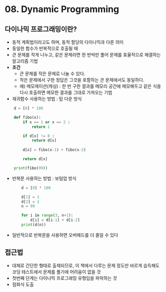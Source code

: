 # 08. Dynamic Programming  

## 다이나믹 프로그래밍이란?
- 동적 계획법이라고도 하며, 동적 할당의 다이나믹과 다른 의미
- 동일한 함수가 반복적으로 호출될 때 
- 큰 문제를 작게 나누고, 같은 문제라면 한 번씩만 풀어 문제를 효율적으로 해결하는 알고리즘 기법
- **조건** 
    + 큰 문제를 작은 문제로 나눌 수 있다.
    + 작은 문제에서 구한 정답은 그것을 포함하는 큰 문제에서도 동일하다.
    + 예) 메모제이션(캐싱) : 한 번 구한 결과를 메모리 공간에 메모해두고 같은 식을 다시 호출하면 메모한 결과를 그대로 가져오는 기법
- 재귀함수 사용하는 방법 : 탑 다운 방식 
```python
    d = [0] * 100

    def fibo(x):
        if x == 1 or x == 2 :
            return 1 

        if d[x] != 0 :
            return d[x]
  
        d[x] = fibo(x-1) + fibo(x-2)

        return d[x]

    print(fibo(99))
```
- 반복문 사용하는 방법 : 보텀업 방식 
    ```python
        d = [0] * 100

        d[1] = 1
        d[2] = 1
        n = 99

        for i in range(3, n+1):
            d[i] = d[i-1] + d[i-2]
        print(d(n))
    ```
- 일반적으로 반복문을 사용하면 오버헤드를 더 줄일 수 있다 

## 접근법
- 대체로 간단한 형태로 출제되므로, 이 책에서 다루는 문제 정도만 바르게 습득해도 코딩 테스트에서 문제를 풀기에 어려움이 없을 것
- 첫번째 단계는 다이나믹 프로그래밍 유형임을 파악하는 것 
- 점화식 도출 